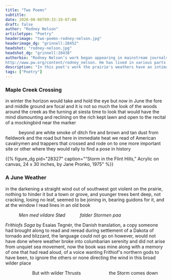 ```yaml
---
title: "Two Poems"
subtitle:
date: 2020-08-06T09:33:19-07:00
draft: false
author: "Rodney Nelson"
articletype: "Poetry"
headerimage: "two-poems-rodney-nelson.jpg"
headerimage_dg: "grinnell:28452"
headshot: "rodney-nelson.jpg"
headshot_dg: "grinnell:28438"
authorbio: "Rodney Nelson’s work began appearing in mainstream journals long ago. See his page in the *Poets & Writers* directory at
http://www.pw.org/content/rodney_nelson. He has lived in various parts of the country, working as a licensed psychiatric technician and copy editor, and now resides in the northern Great Plains. Recently published chapbook and book titles are *Canyon*, *Late & Later*,  [*Metacowboy*](https://cowboypoetrypress.com/2012/07/06/metacowboy-poems-by-rodney-nelson), [*The Western Wide*](https://threwlinebooks.wordpress.com), *Mogollon Picnic* and *Ahead of Evening*, (both from [Red Dashboard Press](http://cms.reddashboard.com)), [Hill of Better Sleep](https://www.redbirdchapbooks.com/content/rodney-nelson), *In Wait* ([Mind Bomb Press](https://www.amazon.com/Wait-Rodney-Nelson/dp/0984084274)), as well as *Felton Prairie*, *Cross Point Road*, *Billy Boy*, *Winter in Fargo*, *Hjemkomst*, *Time Tacit*, and Minded Places (all from [Middle Island Press](https://poeticaplace.wordpress.com/middle-island-press/rodney-nelson))."
description: "In this poet's work the prairie's weathers have an intimate connection to the landscape's history."
tags: ["Poetry"]
---
```


### Maple Creek Crossing

in winter the horizon would take and hold the eye
but now in June the fore and middle ground are focal
and it is not so much the look of the woods around
the creek as the turning at siesta time to look
that would have the mind dismounting and reclining on
the rich kept lawn and open to the recital of
a mockingbird near the marker

&emsp;&emsp;&emsp;beyond are white smoke
of ditch fire and brown and tan dust from fieldwork and
the road but here in immediate heat we read of
American cavalrymen and trappers that crossed
and rode on to one more important site or other
where they would rally to find a pose in history

{{% figure_dg pid="28327" caption="“Storm in the Flint Hills,” Acrylic on canvas, 24 x 30 inches, by Jane Pronko, 1975" %}}

### A June Weather

in the darkening a straight wind out of southwest got violent on the
prairie, nothing to hinder it
but a town or grove, and younger trees bent deep, not cracking, losing
no leaf, seemed to be
joining in, bearing guidons for it, and at the window I read lines in an
old book

&emsp;&emsp;&emsp;*Men med vildare Stød*
&emsp;&emsp;&emsp;*falder Stormen paa*

*Frithiofs Saga* by Esaias Tegnér, the Danish translation, a copy
someone had brought along to
read and reread during settlement of a Dakota of tornado and blizzard,
the language could not go
on however, would not have done where weather broke into columbarian
serenity and did not
arise from unquiet sea movement, now the book was mine along with a
memory of one that had
read aloud, of a voice wanting Frithiof's northern gods to have been, to
ignore the others or none
directing the wind in this broad wilder place

&emsp;&emsp;&emsp;&emsp;&emsp;&emsp;But with wilder Thrusts
&emsp;&emsp;&emsp;&emsp;&emsp;&emsp;the Storm comes down
